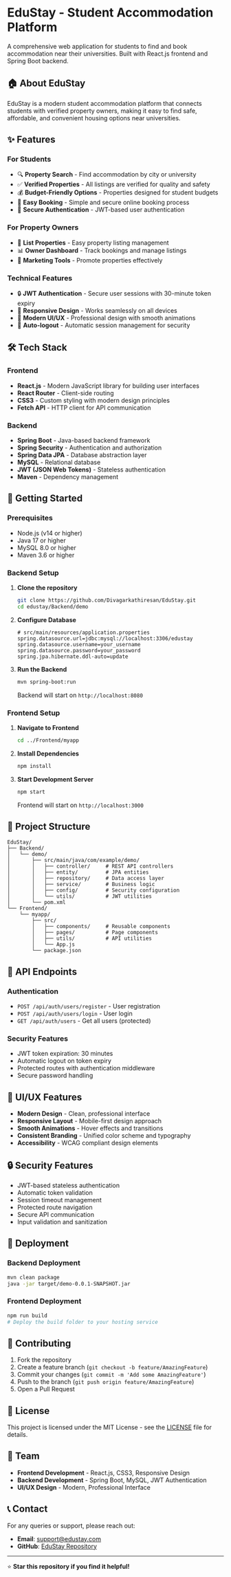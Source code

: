 # EduStay - Student Accommodation Platform

A comprehensive web application for students to find and book accommodation near their universities. Built with React.js frontend and Spring Boot backend.

## 🏠 About EduStay

EduStay is a modern student accommodation platform that connects students with verified property owners, making it easy to find safe, affordable, and convenient housing options near universities.

## ✨ Features

### For Students
- 🔍 **Property Search** - Find accommodation by city or university
- ✅ **Verified Properties** - All listings are verified for quality and safety
- 💰 **Budget-Friendly Options** - Properties designed for student budgets
- 📱 **Easy Booking** - Simple and secure online booking process
- 🔐 **Secure Authentication** - JWT-based user authentication

### For Property Owners
- 📝 **List Properties** - Easy property listing management
- 📊 **Owner Dashboard** - Track bookings and manage listings
- 💼 **Marketing Tools** - Promote properties effectively

### Technical Features
- 🔒 **JWT Authentication** - Secure user sessions with 30-minute token expiry
- 📱 **Responsive Design** - Works seamlessly on all devices
- 🎨 **Modern UI/UX** - Professional design with smooth animations
- 🔄 **Auto-logout** - Automatic session management for security

## 🛠️ Tech Stack

### Frontend
- **React.js** - Modern JavaScript library for building user interfaces
- **React Router** - Client-side routing
- **CSS3** - Custom styling with modern design principles
- **Fetch API** - HTTP client for API communication

### Backend
- **Spring Boot** - Java-based backend framework
- **Spring Security** - Authentication and authorization
- **Spring Data JPA** - Database abstraction layer
- **MySQL** - Relational database
- **JWT (JSON Web Tokens)** - Stateless authentication
- **Maven** - Dependency management

## 🚀 Getting Started

### Prerequisites
- Node.js (v14 or higher)
- Java 17 or higher
- MySQL 8.0 or higher
- Maven 3.6 or higher

### Backend Setup

1. **Clone the repository**
   ```bash
   git clone https://github.com/Divagarkathiresan/EduStay.git
   cd edustay/Backend/demo
   ```

2. **Configure Database**
   ```properties
   # src/main/resources/application.properties
   spring.datasource.url=jdbc:mysql://localhost:3306/edustay
   spring.datasource.username=your_username
   spring.datasource.password=your_password
   spring.jpa.hibernate.ddl-auto=update
   ```

3. **Run the Backend**
   ```bash
   mvn spring-boot:run
   ```
   Backend will start on `http://localhost:8080`

### Frontend Setup

1. **Navigate to Frontend**
   ```bash
   cd ../Frontend/myapp
   ```

2. **Install Dependencies**
   ```bash
   npm install
   ```

3. **Start Development Server**
   ```bash
   npm start
   ```
   Frontend will start on `http://localhost:3000`

## 📁 Project Structure

```
EduStay/
├── Backend/
│   └── demo/
│       ├── src/main/java/com/example/demo/
│       │   ├── controller/     # REST API controllers
│       │   ├── entity/         # JPA entities
│       │   ├── repository/     # Data access layer
│       │   ├── service/        # Business logic
│       │   ├── config/         # Security configuration
│       │   └── utils/          # JWT utilities
│       └── pom.xml
└── Frontend/
    └── myapp/
        ├── src/
        │   ├── components/     # Reusable components
        │   ├── pages/          # Page components
        │   ├── utils/          # API utilities
        │   └── App.js
        └── package.json
```

## 🔐 API Endpoints

### Authentication
- `POST /api/auth/users/register` - User registration
- `POST /api/auth/users/login` - User login
- `GET /api/auth/users` - Get all users (protected)

### Security Features
- JWT token expiration: 30 minutes
- Automatic logout on token expiry
- Protected routes with authentication middleware
- Secure password handling

## 🎨 UI/UX Features

- **Modern Design** - Clean, professional interface
- **Responsive Layout** - Mobile-first design approach
- **Smooth Animations** - Hover effects and transitions
- **Consistent Branding** - Unified color scheme and typography
- **Accessibility** - WCAG compliant design elements

## 🔒 Security Features

- JWT-based stateless authentication
- Automatic token validation
- Session timeout management
- Protected route navigation
- Secure API communication
- Input validation and sanitization

## 🚀 Deployment

### Backend Deployment
```bash
mvn clean package
java -jar target/demo-0.0.1-SNAPSHOT.jar
```

### Frontend Deployment
```bash
npm run build
# Deploy the build folder to your hosting service
```

## 🤝 Contributing

1. Fork the repository
2. Create a feature branch (`git checkout -b feature/AmazingFeature`)
3. Commit your changes (`git commit -m 'Add some AmazingFeature'`)
4. Push to the branch (`git push origin feature/AmazingFeature`)
5. Open a Pull Request

## 📝 License

This project is licensed under the MIT License - see the [LICENSE](LICENSE) file for details.

## 👥 Team

- **Frontend Development** - React.js, CSS3, Responsive Design
- **Backend Development** - Spring Boot, MySQL, JWT Authentication
- **UI/UX Design** - Modern, Professional Interface

## 📞 Contact

For any queries or support, please reach out:

- **Email**: support@edustay.com
- **GitHub**: [EduStay Repository](https://github.com/Divagarkathiresan/EduStay.git)

---

⭐ **Star this repository if you find it helpful!**